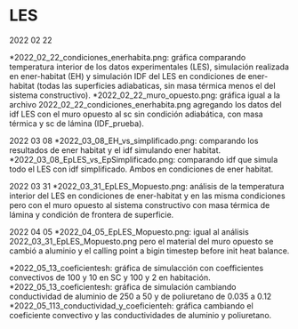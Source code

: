 # LES

2022 02 22

*2022_02_22_condiciones_enerhabita.png: gráfica comparando temperatura interior de los datos experimentales (LES), 
simulación realizada en ener-habitat (EH) y simulación IDF del LES en condiciones de ener-habitat (todas las superficies adiabaticas, 
sin masa térmica menos el del sistema constructivo).
*2022_02_22_muro_opuesto.png: gráfica igual a la archivo 2022_02_22_condiciones_enerhabita.png agregando los datos del idf LES
con el muro opuesto al sc sin condición adiabática, con masa térmica y sc de lámina (IDF_prueba).

2022 03 08
*2022_03_08_EH_vs_simplificado.png: comparando los resultados de ener habitat y el idf simulando ener habitat.
*2022_03_08_EpLES_vs_EpSimplificado.png: comparando idf que simula todo el LES con idf simplificado. Ambos en condiciones de ener habitat.

2022 03 31 
*2022_03_31_EpLES_Mopuesto.png: análisis de la temperatura interior del LES en condiciones de ener-habitat y en las misma condiciones pero con el muro opuesto al sistema constructivo con masa térmica de lámina y condición de frontera de superficie.

2022 04 05
*2022_04_05_EpLES_Mopuesto.png: igual al análisis 2022_03_31_EpLES_Mopuesto.png pero el material del muro opuesto se cambió a aluminio y el calling point a bigin timestep before init heat balance.

*2022_05_13_coeficientesh: gráfica de simulacción con coefficientes convectivos de 100 y 10 en SC y 100 y 2 en habitación.
*2022_05_13_coeficientesh: gráfica de simulación cambiando conductividad de aluminio de 250 a 50 y de poliuretano de 0.035 a 0.12
*2022_05_113_conductividad_y_coeficienteh: gráfica cambiando el coeficiente convectivo y las conductividades de aluminio y poliuretano.
